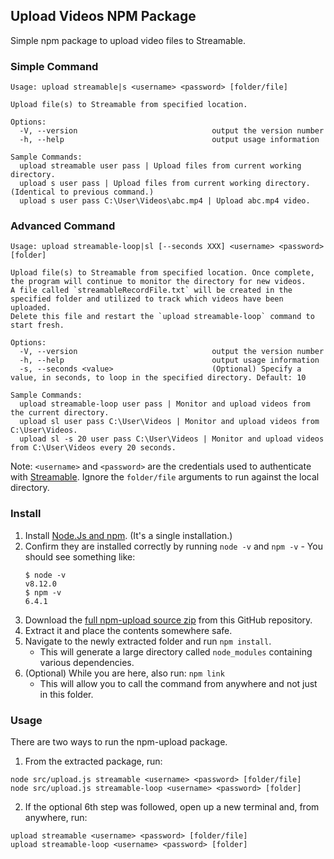 ## Upload Videos NPM Package

Simple npm package to upload video files to Streamable.

### Simple Command
```
Usage: upload streamable|s <username> <password> [folder/file]

Upload file(s) to Streamable from specified location.

Options:
  -V, --version                              output the version number
  -h, --help                                 output usage information

Sample Commands:
  upload streamable user pass | Upload files from current working directory.
  upload s user pass | Upload files from current working directory. (Identical to previous command.)
  upload s user pass C:\User\Videos\abc.mp4 | Upload abc.mp4 video.
```


### Advanced Command
```
Usage: upload streamable-loop|sl [--seconds XXX] <username> <password> [folder]

Upload file(s) to Streamable from specified location. Once complete, the program will continue to monitor the directory for new videos.
A file called `streamableRecordFile.txt` will be created in the specified folder and utilized to track which videos have been uploaded.
Delete this file and restart the `upload streamable-loop` command to start fresh.

Options:
  -V, --version                              output the version number
  -h, --help                                 output usage information
  -s, --seconds <value>                      (Optional) Specify a value, in seconds, to loop in the specified directory. Default: 10

Sample Commands:
  upload streamable-loop user pass | Monitor and upload videos from the current directory.
  upload sl user pass C:\User\Videos | Monitor and upload videos from C:\User\Videos.
  upload sl -s 20 user pass C:\User\Videos | Monitor and upload videos from C:\User\Videos every 20 seconds.
```
  Note: `<username>` and `<password>` are the credentials used to authenticate with [Streamable](www.streamable.com). Ignore the `folder/file` arguments to run against the local directory.


### Install

  1. Install [Node.Js and npm](https://nodejs.org/en/). (It's a single installation.)
  2. Confirm they are installed correctly by running `node -v` and `npm -v`
    - You should see something like:
      ```
      $ node -v
      v8.12.0
      $ npm -v
      6.4.1
      ```
  3. Download the [full npm-upload source zip](https://github.com/mathison42/npm-upload/archive/master.zip) from this GitHub repository.
  4. Extract it and place the contents somewhere safe.
  5. Navigate to the newly extracted folder and run `npm install`.
      - This will generate a large directory called `node_modules` containing various dependencies.
  6. (Optional) While you are here, also run: `npm link`
      - This will allow you to call the command from anywhere and not just in this folder.

### Usage

There are two ways to run the npm-upload package.

  1. From the extracted package, run:

    node src/upload.js streamable <username> <password> [folder/file]
    node src/upload.js streamable-loop <username> <password> [folder]

  2. If the optional 6th step was followed, open up a new terminal and, from anywhere, run:

    upload streamable <username> <password> [folder/file]
    upload streamable-loop <username> <password> [folder]
